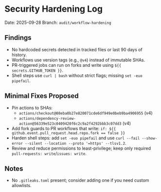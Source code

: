 # Security Hardening Log

Date: 2025-09-28
Branch: `audit/workflow-hardening`

## Findings
- No hardcoded secrets detected in tracked files or last 90 days of history.
- Workflows use version tags (e.g., `@v4`) instead of immutable SHAs.
- PR-triggered jobs can run on forks and write using `${{ secrets.GITHUB_TOKEN }}`.
- Shell steps use `curl | bash` without strict flags; missing `set -euo pipefail`.

## Minimal Fixes Proposed
- Pin actions to SHAs:
  - `actions/checkout@08eba0b27e820071cde6df949e0beb9ba4906955` (v4)
  - `actions/dependency-review-action@56339e523c0409420f6c2c9a2f4292bbb3c07dd3` (v4)
- Add fork guards to PR workflows that write: `if: ${{ github.event.pull_request.head.repo.fork == false }}`
- Harden shell steps: add `set -euo pipefail` and use `curl --fail --show-error --silent --location --proto '=https' --tlsv1.2`.
- Review and reduce permissions to least-privilege; keep only required `pull-requests: write`/`issues: write`.

## Notes
- No `.gitleaks.toml` present; consider adding one if you need custom allowlists.
